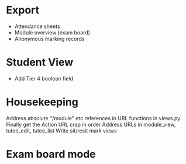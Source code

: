 # Export

+ Attendance sheets
+ Module overview (exam board)
+ Anonymous marking records

# Student View

+ Add Tier 4 boolean field


# Housekeeping

Address absolute "/module" etc references in URL functions in views.py
Finally get the Action URL crap in order
Address URLs in module_view, tutee_edit, tutee_list
Write sit/resit mark views


# Exam board mode

